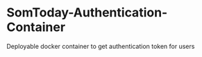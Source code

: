 # SomToday-Authentication-Container
Deployable docker container to get authentication token for users

